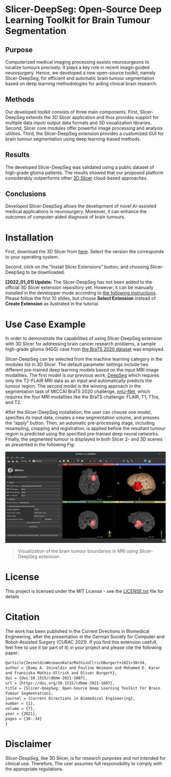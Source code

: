 # Slicer-DeepSeg: Open-Source Deep Learning Toolkit for Brain Tumour Segmentation

## Purpose
Computerized medical imaging processing assists neurosurgeons to localize tumours precisely. It plays a key role in recent image-guided neurosurgery. Hence, we developed a new open-source toolkit, namely Slicer-DeepSeg, for efficient and automatic brain tumour segmentation based on deep learning methodologies for aiding clinical brain research. 

## Methods
Our developed toolkit consists of three main components. First, Slicer-DeepSeg extends the 3D Slicer application and thus provides support for multiple data input/ output data formats and 3D visualization libraries. Second, Slicer core modules offer powerful image processing and analysis utilities. Third, the Slicer-DeepSeg extension provides a customized GUI for brain tumour segmentation using deep learning-based methods. 

## Results
The developed Slicer-DeepSeg was validated using a public dataset of high-grade glioma patients. The results showed that our proposed platform considerably outperforms other [3D Slicer](https://www.slicer.org/) cloud-based approaches.  

## Conclusions
Developed Slicer-DeepSeg allows the development of novel AI-assisted medical applications in neurosurgery. Moreover, it can enhance the outcomes of computer-aided diagnosis of brain tumours.

# Installation
First, download the 3D Slicer from [here](https://download.slicer.org/). Select the version the corresponds to your operating system.

Second, click on the "Install Slicer Extensions" button, and choosing Slicer-DeepSeg to be downloaded. 


**[2022_01_01] Update:** The Slicer-DeepSeg has not been added to the official 3D Slicer extension repository yet. However, it can be manually installed in the developper mode according to [the following instructions](https://www.slicer.org/wiki/Documentation/4.10/Training#Developing_and_contributing_extensions_for_3D_Slicer). Please follow the first 10 slides, but choose **Select Extension** instead of **Create Extension** as ilustrated in the tutorial. 


# Use Case Example
In order to demonstrate the capabilities of using Slicer-DeepSeg extension with 3D Slicer for addressing brain cancer research problems, a sample high-grade glioma (HGG) case from [the BraTS 2020 dataset](https://www.med.upenn.edu/cbica/brats2020/data.html) was employed.

Slicer-DeepSeg can be selected from the machine learning category in the modules list in 3D Slicer. The default parameter settings include two different pre-trained deep learning models based on the input MRI image modalities. The first model is our previous work, [DeepSeg](https://link.springer.com/article/10.1007/s11548-020-02186-z) which requires only the T2-FLAIR MRI data as an input and automatically predicts the tumour region. The second model is the winning approach in the segmentation task of MICCAI BraTS 2020 challenge, [nnU-Net](https://www.nature.com/articles/s41592-020-01008-z), which requires the four MRI modalities like the BraTS challenge: FLAIR, T1, T1ce, and T2. 

After the Slicer-DeepSeg installation, the user can choose one model, specifies its input data, creates a new segmentation volume, and presses the “apply” button. Then, an automatic pre-processing stage, including resampling, cropping and registration, is applied before the resultant tumour region is predicted using the specified pre-trained deep neural networks. Finally, the segmented tumour is displayed in both Slicer 2- and 3D scenes as presented in the following Fig:

![GUI](https://github.com/razeineldin/Slicer-DeepSeg/raw/main/Slicer-DeepSeg_Module_UI.png)
> Visualization of the brain tumour boundaries in MRI using Slicer-DeepSeg extension.

# License
This project is licensed under the MIT License - see the [LICENSE.txt](LICENSE.txt) file for details

# Citation
The work has been published in the Current Directions in Biomedical Engineering, after the presentation in the German Society for Computer and Robot-Assisted Surgery (CURAC 2021). If you find this extension usefull, feel free to use it (or part of it) in your project and please cite the following paper:

    @article{ZeineldinWeimannKararMathisUllrichBurgert+2021+30+34,
    author = {Ramy A. Zeineldin and Pauline Weimann and Mohamed E. Karar and Franziska Mathis-Ullrich and Oliver Burgert},
    doi = {doi:10.1515/cdbme-2021-1007},
    url = {https://doi.org/10.1515/cdbme-2021-1007},
    title = {Slicer-DeepSeg: Open-Source Deep Learning Toolkit for Brain Tumour Segmentation},
    journal = {Current Directions in Biomedical Engineering},
    number = {1},
    volume = {7},
    year = {2021},
    pages = {30--34}
    }
    
# Disclaimer
*Slicer-DeepSeg*, like 3D Slicer, is for research purposes and not intended for clinical use. Therefore, The user assumes full responsibility to comply with the appropriate regulations.
